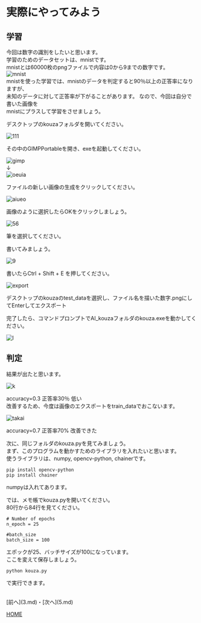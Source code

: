 # 実際にやってみよう

## 学習
今回は数字の識別をしたいと思います。  
学習のためのデータセットは、mnistです。  
mnistとは60000枚のpngファイルで内容は0から9までの数字です。  
![mnist](mnist.png)  
mnistを使った学習では、mnistのデータを判定すると90％以上の正答率になりますが、  
未知のデータに対して正答率が下がることがあります。
なので、今回は自分で書いた画像を  
mnistにプラスして学習をさせましょう。  

デスクトップのkouzaフォルダを開いてください。  

![111](folda.png)  

その中のGIMPPortableを開き、exeを起動してください。  

![gimp](gimpexe.png)  
↓　  
![oeuia](aaa.png)  

ファイルの新しい画像の生成をクリックしてください。  

![aiueo](setei.png)  

画像のように選択したらOKをクリックしましょう。  

![56](hude.png)  

筆を選択してください。  

書いてみましょう。  

![9](kaku.png)  

書いたらCtrl + Shift + E を押してください。  

![export](export.png)  

デスクトップのkouzaのtest_dataを選択し、ファイル名を描いた数字.pngにしてEnterしてエクスポート  

完了したら、コマンドプロンプトでAI_kouzaフォルダのkouza.exeを動かしてください。  

![l](jikou.png)  

## 判定
結果が出たと思います。  

![k](hikui.png)  

accuracy=0.3 正答率30％ 低い  
改善するため、今度は画像のエクスポートをtrain_dataでおこないます。  

![takai](takai.png)  

accuracy=0.7 正答率70% 改善できた  

次に、同じフォルダのkouza.pyを見てみましょう。  
まず、このプログラムを動かすためのライブラリを入れたいと思います。  
使うライブラリは、numpy, opencv-python, chainerです。  
```
pip install opencv-python
pip install chainer
```
numpyは入れてあります。  

では、メモ帳でkouza.pyを開いてください。  
80行から84行を見てください。  
```
# Number of epochs
n_epoch = 25

#batch_size
batch_size = 100
```
エポックが25、バッチサイズが100になっています。  
ここを変えて保存しましょう。  
```
python kouza.py
```
で実行できます。  





<br>
[前へ](3.md)・[次へ](5.md)

[HOME](index.md)
